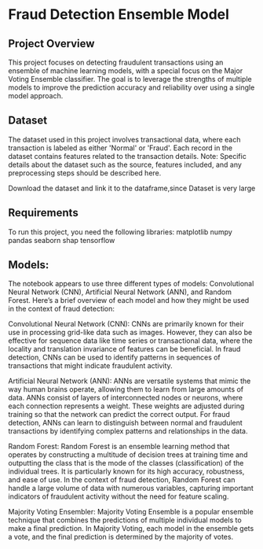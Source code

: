 # Fraud Detection Ensemble Model

## Project Overview
This project focuses on detecting fraudulent transactions using an ensemble of machine learning models, with a special focus on the Major Voting Ensemble classifier. The goal is to leverage the strengths of multiple models to improve the prediction accuracy and reliability over using a single model approach.

## Dataset
The dataset used in this project involves transactional data, where each transaction is labeled as either 'Normal' or 'Fraud'. Each record in the dataset contains features related to the transaction details. Note: Specific details about the dataset such as the source, features included, and any preprocessing steps should be described here.

Download the dataset and link it to the dataframe,since Dataset is very large


## Requirements
To run this project, you need the following libraries:
matplotlib
numpy
pandas
seaborn
shap
tensorflow



## Models:

The notebook appears to use three different types of models: Convolutional Neural Network (CNN), Artificial Neural Network (ANN), and Random Forest. Here’s a brief overview of each model and how they might be used in the context of fraud detection:

Convolutional Neural Network (CNN):
CNNs are primarily known for their use in processing grid-like data such as images. However, they can also be effective for sequence data like time series or transactional data, where the locality and translation invariance of features can be beneficial. In fraud detection, CNNs can be used to identify patterns in sequences of transactions that might indicate fraudulent activity.

Artificial Neural Network (ANN):
ANNs are versatile systems that mimic the way human brains operate, allowing them to learn from large amounts of data. ANNs consist of layers of interconnected nodes or neurons, where each connection represents a weight. These weights are adjusted during training so that the network can predict the correct output. For fraud detection, ANNs can learn to distinguish between normal and fraudulent transactions by identifying complex patterns and relationships in the data.

Random Forest:
Random Forest is an ensemble learning method that operates by constructing a multitude of decision trees at training time and outputting the class that is the mode of the classes (classification) of the individual trees. It is particularly known for its high accuracy, robustness, and ease of use. In the context of fraud detection, Random Forest can handle a large volume of data with numerous variables, capturing important indicators of fraudulent activity without the need for feature scaling.


Majority Voting Ensembler: 
Majority Voting Ensemble is a popular ensemble technique that combines the predictions of multiple individual models to make a final prediction. In Majority Voting, each model in the ensemble gets a vote, and the final prediction is determined by the majority of votes.

